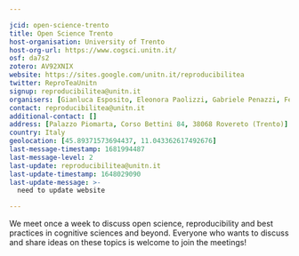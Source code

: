 ```yaml
---

jcid: open-science-trento
title: Open Science Trento
host-organisation: University of Trento
host-org-url: https://www.cogsci.unitn.it/
osf: da7s2
zotero: AV92XNIX
website: https://sites.google.com/unitn.it/reproducibilitea
twitter: ReproTeaUnitn
signup: reproducibilitea@unitn.it
organisers: [Gianluca Esposito, Eleonora Paolizzi, Gabriele Penazzi, Federica Stablum]
contact: reproducibilitea@unitn.it
additional-contact: []
address: [Palazzo Piomarta, Corso Bettini 84, 38068 Rovereto (Trento)]
country: Italy
geolocation: [45.89371573694437, 11.043362617492676]
last-message-timestamp: 1681994487
last-message-level: 2
last-update: reproducibilitea@unitn.it
last-update-timestamp: 1648029090
last-update-message: >-
  need to update website

---
```


We meet once a week to discuss open science, reproducibility and best practices
in cognitive sciences and beyond. Everyone
who wants to discuss and share ideas on
these topics is welcome to join the meetings!
